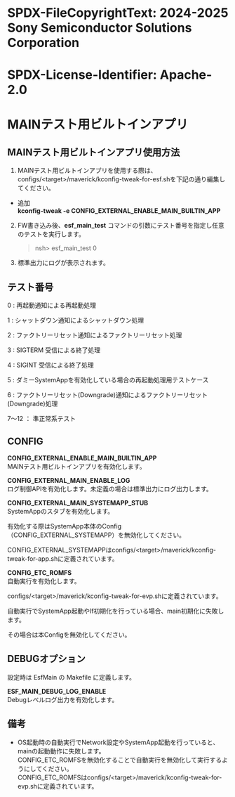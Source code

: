 # SPDX-FileCopyrightText: 2024-2025 Sony Semiconductor Solutions Corporation
#
# SPDX-License-Identifier: Apache-2.0

# MAINテスト用ビルトインアプリ

## **MAINテスト用ビルトインアプリ使用方法**

1. MAINテスト用ビルトインアプリを使用する際は、configs/<target\>/maverick/kconfig-tweak-for-esf.shを下記の通り編集してください。

* 追加  
  **kconfig-tweak -e CONFIG_EXTERNAL_ENABLE_MAIN_BUILTIN_APP**  

2. FW書き込み後、**esf_main_test** コマンドの引数にテスト番号を指定し任意のテストを実行します。

    > nsh> esf_main_test 0

3. 標準出力にログが表示されます。

## **テスト番号**

  0 : 再起動通知による再起動処理

  1 : シャットダウン通知によるシャットダウン処理

  2 : ファクトリーリセット通知によるファクトリーリセット処理

  3 : SIGTERM 受信による終了処理

  4 : SIGINT 受信による終了処理

  5 : ダミーSystemAppを有効化している場合の再起動処理用テストケース

  6 : ファクトリーリセット(Downgrade)通知によるファクトリーリセット(Downgrade)処理

  7～12 ： 準正常系テスト

## CONFIG

**CONFIG_EXTERNAL_ENABLE_MAIN_BUILTIN_APP**  
MAINテスト用ビルトインアプリを有効化します。

**CONFIG_EXTERNAL_MAIN_ENABLE_LOG**  
ログ制御APIを有効化します。未定義の場合は標準出力にログ出力します。

**CONFIG_EXTERNAL_MAIN_SYSTEMAPP_STUB**  
SystemAppのスタブを有効化します。

有効化する際はSystemApp本体のConfig（CONFIG_EXTERNAL_SYSTEMAPP）を無効化してください。

CONFIG_EXTERNAL_SYSTEMAPPはconfigs/<target\>/maverick/kconfig-tweak-for-app.shに定義されています。

**CONFIG_ETC_ROMFS**  
自動実行を有効化します。

configs/<target\>/maverick/kconfig-tweak-for-evp.shに定義されています。

自動実行でSystemApp起動やIf初期化を行っている場合、main初期化に失敗します。

その場合は本Configを無効化してください。

## DEBUGオプション

設定時は EsfMain の Makefile に定義します。

**ESF_MAIN_DEBUG_LOG_ENABLE**  
Debugレベルログ出力を有効化します。

## 備考

* OS起動時の自動実行でNetwork設定やSystemApp起動を行っていると、mainの起動動作に失敗します。  
  CONFIG_ETC_ROMFSを無効化することで自動実行を無効化して実行するようにしてください。  
  CONFIG_ETC_ROMFSはconfigs/<target\>/maverick/kconfig-tweak-for-evp.shに定義されています。  
